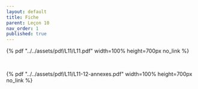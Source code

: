 ```yaml
---
layout: default
title: Fiche
parent: Leçon 10
nav_order: 1
published: true
---
```


{% pdf "../../assets/pdf/L11/L11.pdf" width=100% height=700px no_link %}

<br>

{% pdf "../../assets/pdf/L11/L11-12-annexes.pdf" width=100% height=700px no_link %}
